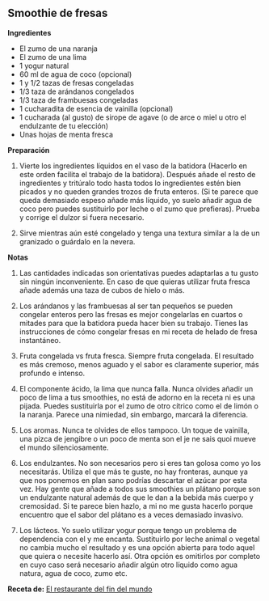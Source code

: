 ## Smoothie de fresas

**Ingredientes**

- El zumo de una naranja
- El zumo de una lima
- 1 yogur natural 
- 60 ml de agua de coco (opcional)
- 1 y 1/2 tazas de fresas congeladas
- 1/3 taza de arándanos congelados
- 1/3 taza de frambuesas congeladas
- 1 cucharadita de esencia de vainilla (opcional)
- 1 cucharada (al gusto) de sirope de agave (o de arce o miel u otro el endulzante de tu elección)
- Unas hojas de menta fresca

**Preparación**

1. Vierte los ingredientes líquidos en el vaso de la batidora (Hacerlo en este orden facilita el trabajo de la batidora). Después añade el resto de ingredientes y tritúralo todo hasta todos lo ingredientes estén bien picados y no queden grandes trozos de fruta enteros. (Si te parece que queda demasiado espeso añade más líquido, yo suelo añadir agua de coco pero puedes sustituirlo por leche o el zumo que prefieras). Prueba y corrige el dulzor si fuera necesario.

2. Sirve mientras aún esté congelado y tenga una textura similar a la de un granizado o guárdalo en la nevera.

**Notas**

1. Las cantidades indicadas son orientativas puedes adaptarlas a tu gusto sin ningún inconveniente. En caso de que quieras utilizar fruta fresca añade además una taza de cubos de hielo o más.

2. Los arándanos y las frambuesas al ser tan pequeños se pueden congelar enteros pero las fresas es mejor congelarlas en cuartos o mitades para que la batidora pueda hacer bien su trabajo. Tienes las instrucciones de cómo congelar fresas en mi receta de helado de fresa instantáneo.

1. Fruta congelada vs fruta fresca. Siempre fruta congelada. El resultado es más cremoso, menos aguado y el sabor es claramente superior, más profundo e intenso. 
2. El componente ácido, la lima que nunca falla. Nunca olvides añadir un poco de lima a tus smoothies, no está de adorno en la receta ni es una pijada. Puedes sustituirla por  el zumo de otro cítrico como el de limón o la naranja. Parece una nimiedad, sin embargo, marcará la diferencia. 
3. Los aromas. Nunca te olvides de ellos tampoco. Un toque de vainilla, una pizca de jengibre o un poco de menta son el je ne sais quoi mueve el mundo silenciosamente.
4. Los endulzantes. No son necesarios pero si eres tan golosa como yo los necesitarás. Utiliza el que más te guste, no hay fronteras, aunque ya que nos ponemos en plan sano podrías descartar el azúcar por esta vez. Hay gente que añade a todos sus smoothies un plátano porque son un endulzante natural además de que le dan a la bebida más cuerpo y cremosidad. Si te parece bien hazlo, a mi no me gusta hacerlo porque encuentro que el sabor del plátano es a veces demasiado invasivo. 
5.  Los lácteos. Yo suelo utilizar yogur porque tengo un problema de dependencia con el y me encanta. Sustituirlo por leche animal o vegetal no cambia mucho el resultado y es una opción abierta para todo aquel que quiera o necesite hacerlo así. Otra opción es omitirlos por completo en cuyo caso será necesario añadir algún otro líquido como agua natura, agua de coco, zumo etc.

**Receta de:** [El restaurante del fin del mundo](http://restaurantefinmundo.blogspot.com.es/2015/06/sobre-el-arte-de-hacer-smoothies-y-mi.html)